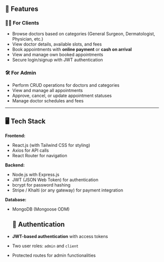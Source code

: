 ## 🚀 Features

### 👩‍⚕️ For Clients
- Browse doctors based on categories (General Surgeon, Dermatologist, Physician, etc.)
- View doctor details, available slots, and fees
- Book appointments with **online payment** or **cash on arrival**
- View and manage own booked appointments
- Secure login/signup with JWT authentication

  
### 🛠 For Admin
- Perform CRUD operations for doctors and categories
- View and manage all appointments
- Approve, cancel, or update appointment statuses
- Manage doctor schedules and fees

---

## 🖥 Tech Stack

**Frontend:**
- React.js (with Tailwind CSS for styling)
- Axios for API calls
- React Router for navigation

**Backend:**
- Node.js with Express.js
- JWT (JSON Web Token) for authentication
- bcrypt for password hashing
- Stripe / Khalti (or any gateway) for payment integration

**Database:**
- MongoDB (Mongoose ODM)

  ## 🔑 Authentication

- **JWT-based authentication** with access tokens
- Two user roles: `admin` and `client`
- Protected routes for admin functionalities
